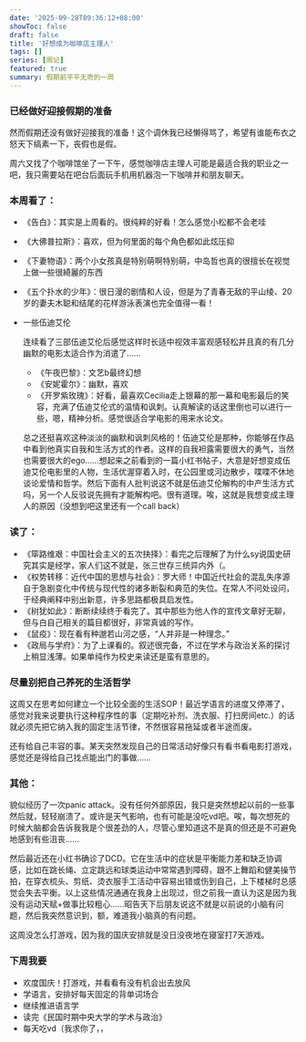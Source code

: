 ```yaml
---
date: '2025-09-28T09:36:12+08:00'
showToc: false
draft: false
title: '好想成为咖啡店主理人'
tags: []
series: [周记]
featured: true
summary: 假期前平平无奇的一周
---
```


### 已经做好迎接假期的准备

然而假期还没有做好迎接我的准备！这个调休我已经懒得骂了，希望有谁能布衣之怒天下缟素一下，丧假也是假。

周六又找了个咖啡馆坐了一下午，感觉咖啡店主理人可能是最适合我的职业之一吧，我只需要站在吧台后面玩手机用机器泡一下咖啡并和朋友聊天。

### 本周看了：

- 《告白》：其实是上周看的。很纯粹的好看！怎么感觉小松都不会老哇
- 《大佛普拉斯》：喜欢，但为何里面的每个角色都如此炫压抑
- 《下妻物语》：两个小女孩真是特别萌啊特别萌，中岛哲也真的很擅长在视觉上做一些很綺麗的东西
- 《五个扑水的少年》：很日漫的剧情和人设，但是为了青春无敌的平山绫、20岁的妻夫木聪和结尾的花样游泳表演也完全值得一看！
- 一些伍迪艾伦
    
    连续看了三部伍迪艾伦后感觉这样时长适中视效丰富观感轻松并且真的有几分幽默的电影太适合作为消遣了……
    
    - 《午夜巴黎》：文艺b最终幻想
    - 《安妮霍尔》：幽默，喜欢
    - 《开罗紫玫瑰》：好看，最喜欢Cecilia走上银幕的那一幕和电影最后的笑容，充满了伍迪艾伦式的温情和讽刺。认真解读的话这里倒也可以进行一些，嗯，精神分析。感觉很适合学电影的用来水论文。
    
    总之还挺喜欢这种淡淡的幽默和讽刺风格的！伍迪艾伦是那种，你能够在作品中看到他真实自我和生活方式的作者。这样的自我袒露需要很大的勇气，当然也需要很大的ego……想起来之前看到的一篇小红书帖子，大意是好想变成伍迪艾伦电影里的人物，生活优渥穿着入时，在公园里或河边散步，喋喋不休地谈论爱情和哲学。然后下面有人批判说这不就是伍迪艾伦解构的中产生活方式吗，另一个人反驳说先拥有才能解构吧。很有道理。唉，这就是我想变成主理人的原因（没想到吧这里还有一个call back）
    

### 读了：

- 《筚路维艰：中国社会主义的五次抉择》：看完之后理解了为什么sy说国史研究其实是经学，家人们这不就是，张三世存三统异内外（。
- 《权势转移：近代中国的思想与社会》：罗大师！中国近代社会的混乱失序源自于急剧变化中传统与现代性的诸多断裂和典范的失位。在常人不问处设问，于经典阐释中别出新意，许多思路都极具启发性。
- 《树犹如此》：断断续续终于看完了。其中那些为他人作的宣传文章好无聊，但与白自己相关的篇目都很好，非常真诚的写作。
- 《鼠疫》：现在看有种邈若山河之感，“人并非是一种理念。”
- 《政局与学府》：为了上课看的。叙述很完备，不过在学术与政治关系的探讨上稍显浅薄。如果单纯作为校史来读还是蛮有意思的。

### 尽量别把自己养死的生活哲学

这周又在思考如何建立一个比较全面的生活SOP！最近学语言的进度又停滞了，感觉对我来说要执行这种程序性的事（定期吃补剂、洗衣服、打扫房间etc.）的话就必须先把它纳入我的固定生活节律，不然很容易拖延或者半途而废。

还有给自己丰容的事。某天突然发现自己的日常活动好像只有看书看电影打游戏，感觉还是得给自己找点能出门的事做……

### 其他：

貌似经历了一次panic attack。没有任何外部原因，我只是突然想起以前的一些事然后就，轻轻崩溃了。或许是天气影响，也有可能是没吃vd吧。唉，每次想死的时候大脑都会告诉我我是个很差劲的人，尽管心里知道这不是真的但还是不可避免地感到有些沮丧……

然后最近还在小红书确诊了DCD。它在生活中的症状是平衡能力差和缺乏协调感，比如在跳长绳、立定跳远和球类运动中常常遇到障碍，跟不上舞蹈和健美操节拍，在穿衣梳头、剪纸、烫衣服手工活动中容易出错或伤到自己，上下楼梯时总感觉会失去平衡。以上这些情况通通在我身上出现过，但之前我一直认为这是因为我没有运动天赋+做事比较粗心……昭告天下后朋友说这不就是以前说的小脑有问题，然后我突然意识到，额，难道我小脑真的有问题。

这周没怎么打游戏，因为我的国庆安排就是没日没夜地在寝室打7天游戏。

### 下周我要

- 欢度国庆！打游戏，并看看有没有机会出去放风
- 学语言，安排好每天固定的背单词场合
- 继续推进语言学
- 读完《民国时期中央大学的学术与政治》
- 每天吃vd（我求你了，，